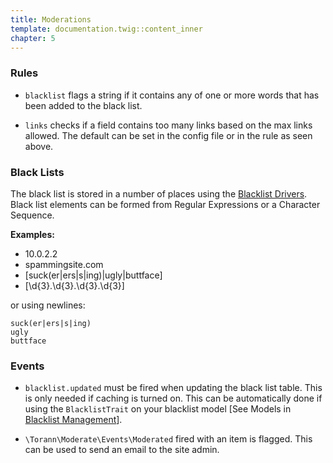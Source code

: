 ```yaml
---
title: Moderations
template: documentation.twig::content_inner
chapter: 5
---
```

### Rules

- `blacklist` flags a string if it contains any of one or more words that has been added to the black list.

- `links` checks if a field contains too many links based on the max links allowed. The default can be set in the config file or in the rule as seen above.

### Black Lists

The black list is stored in a number of places using the [Blacklist Drivers](/projects/laravel-moderate/doc/blacklist-drivers.html). Black list elements can be formed from Regular Expressions or a Character Sequence.

**Examples:**

- 10.0.2.2
- spammingsite.com
- [suck(er|ers|s|ing)|ugly|buttface]
- [\d{3}\.\d{3}\.\d{3}\.\d{3}]

or using newlines:

```
suck(er|ers|s|ing)
ugly
buttface
```

### Events

- `blacklist.updated` must be fired when updating the black list table. This is only needed if caching is turned on. This can be automatically done if using the `BlacklistTrait` on your blacklist model [See Models in [Blacklist Management](/projects/laravel-moderate/doc/blacklist-management.html)].

- `\Torann\Moderate\Events\Moderated` fired with an item is flagged. This can be used to send an email to the site admin.
